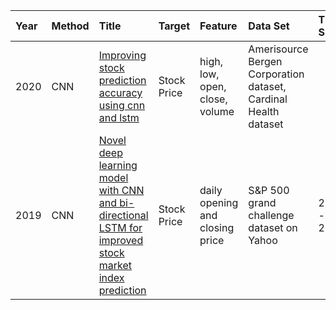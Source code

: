 Year|Method|Title|Target|Feature|Data Set|Time Span|Evaluation|
|:--|:---- |:----|:-----|:------|:-------|:--------|:---------|
2020 |CNN |[Improving stock prediction accuracy using cnn and lstm](https://ieeexplore.ieee.org/abstract/document/9325597/) |Stock Price |high, low, open, close, volume |Amerisource Bergen Corporation dataset, Cardinal Health dataset | |MAE, RMSE
2019 |CNN |[Novel deep learning model with CNN and bi-directional LSTM for improved stock market index prediction](https://ieeexplore.ieee.org/stamp/stamp.jsp?tp=&arnumber=8666592) |Stock Price |daily opening and closing price |S&P 500 grand challenge dataset on Yahoo |2008 - 2018 |MSE
